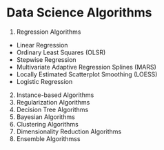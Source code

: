 # Data Science Algorithms

1. Regression Algorithms
  * Linear Regression
  * Ordinary Least Squares (OLSR)
  * Stepwise Regression
  * Multivariate Adaptive Regression Splines (MARS)
  * Locally Estimated Scatterplot Smoothing (LOESS)
  * Logistic Regression
2. Instance-based Algorithms
3. Regularization Algorithms
4. Decision Tree Algorithms
5. Bayesian Algorithms
6. Clustering Algorithms
7. Dimensionality Reduction Algorithms
8. Ensemble Algorithmss
